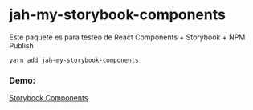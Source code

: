 # jah-my-storybook-components

Este paquete es para testeo de React Components + Storybook + NPM Publish

```
yarn add jah-my-storybook-components

```
### Demo:
[Storybook Components](https://joseanher81.github.io/sb-components/?path=/story/ui-mylabel--basic)